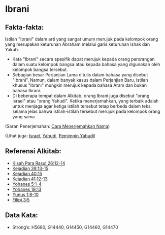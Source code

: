 # Ibrani

## Fakta-fakta:

Istilah "Ibrani" dalam arti yang sangat umum merujuk pada kelompok orang yang merupakan keturunan Abraham melalui garis keturunan Ishak dan Yakub.

* Kata "Ibrani" secara spesifik dapat merujuk kepada orang perorangan dalam suatu kelompok bangsa atau kepada bahasa yang digunakan oleh kelompok bangsa tersebut.
* Sebagian besar Perjanjian Lama ditulis dalam bahasa yang disebut "Ibrani". Namun, dalam banyak kasus dalam Perjanjian Baru, istilah khusus "Ibrani" mungkin merujuk kepada bahasa Aram dan bukan bahasa Ibrani.
* Di beberapa tempat dalam Alkitab, orang Ibrani juga disebut "orang Israel" atau "orang Yahudi". Ketika menerjemahkan, yang terbaik adalah untuk menjaga agar ketiga istilah tersebut tetap berbeda dalam teks, selama jelas bahwa istilah-istilah tersebut merujuk pada kelompok orang yang sama.

(Saran Penerjemahan: [Cara Menerjemahkan Nama](rc://en/ta/man/translate/translate-names))

(Lihat juga: [Israel](../kt/israel.md), [Yahudi](../kt/jew.md), [Pemimpin Yahudi](../other/jewishleaders.md))

## Referensi Alkitab:

* [Kisah Para Rasul 26:12-14](rc://en/tn/help/act/26/12)
* [Kejadian 39:13-15](rc://en/tn/help/gen/39/13)
* [Kejadian 40:15](rc://en/tn/help/gen/40/15)
* [Kejadian  41:12-13](rc://en/tn/help/gen/41/12)
* [Yohanes 5:1-4](rc://en/tn/help/jhn/05/01)
* [Yohanes 19:13](rc://en/tn/help/jhn/19/13)
* [Yunus 1:8-10](rc://en/tn/help/jon/01/08)
* [Filipi 3:5](rc://en/tn/help/php/03/05)

## Data Kata:

* Strong’s: H5680, G14440, G14450, G14460, G14470
